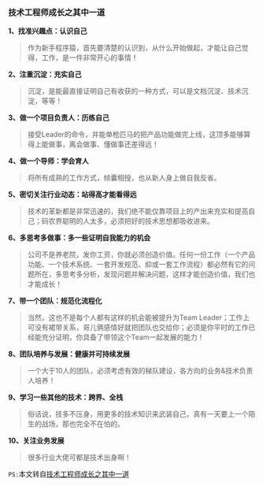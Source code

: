### 技术工程师成长之其中一道

**1、找准兴趣点：认识自己**
> 作为新手程序猿，首先要清楚的认识到，从什么开始做起，才能让自己觉得，工作，是一件非常开心的事情！

**2、注重沉淀：充实自己**
> 沉淀，是能最直接证明自己有收获的一种方式，可以是文档沉淀、技术沉淀，等等！

**3、做一个项目负责人：历练自己**
> 接受Leader的命令，并能单枪匹马的把产品功能做完上线，这顶多能够算得上能做事，离会做事、懂做事还差得远！

**4、做一个导师：学会育人**
> 将所有成熟的工作方式，倾囊相授，也从新人身上做自我反省。

**5、密切关注行业动态：站得高才能看得远**
> 技术的革新都是非常迅速的，我们绝不能仅靠项目上的产出来充实和提高自己；码农界聪明的人太多，必须把好的技术思想都吸收进来。

**6、多思考多做事：多一些证明自我能力的机会**
> 公司不是养老院，发你工资，你就必须创造价值。任何一份工作（一个产品功能、一个技术系统、一套开发规范、抑或一套工作流程）都必然有它的问题所在，多思考多分析，发现问题并解决问题，这样才能创造价值，我们也才能成长！

**7、带一个团队：规范化流程化**
> 当然，这也不是每个人都有这样的机会能被提升为Team Leader；工作上可没有裙带关系，哥儿俩感情好就把团队也交给你；必须是你平时的工作已经能充分证明，你具备了带领这个Team一起发展的能力！


**8、团队培养与发展：健康并可持续发展**
> 一个大于10人的团队，必须考虑有效的梯队建设，各方向的业务&技术负责人培养！


**9、学习一些其他的技术：跨界、全栈**
> 俗话说，技多不压身，用更多的技术知识来武装自己，真有一天要上一个陌生的战场，那也完全不在怕的。

**10、关注业务发展**
> 很多行业大佬可都是技术出身啊！


`PS:`本文转自[技术工程师成长之其中一道](https://www.baidufe.com/item/c48cdd8e24e5ace8cef2.html)
